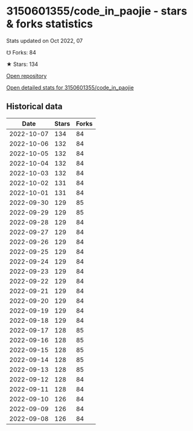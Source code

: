 # 3150601355/code_in_paojie - stars & forks statistics

Stats updated on Oct 2022, 07

☋ Forks: 84

★ Stars: 134

[Open repository](https://github.com/3150601355/code_in_paojie)

[Open detailed stats for 3150601355/code_in_paojie](https://reviewgithub.com/rep/3150601355/code_in_paojie)

## Historical data
| Date | Stars | Forks |
|------|-------|-------|
| 2022-10-07 | 134 | 84 | 
| 2022-10-06 | 132 | 84 | 
| 2022-10-05 | 132 | 84 | 
| 2022-10-04 | 132 | 84 | 
| 2022-10-03 | 132 | 84 | 
| 2022-10-02 | 131 | 84 | 
| 2022-10-01 | 131 | 84 | 
| 2022-09-30 | 129 | 85 | 
| 2022-09-29 | 129 | 85 | 
| 2022-09-28 | 129 | 84 | 
| 2022-09-27 | 129 | 84 | 
| 2022-09-26 | 129 | 84 | 
| 2022-09-25 | 129 | 84 | 
| 2022-09-24 | 129 | 84 | 
| 2022-09-23 | 129 | 84 | 
| 2022-09-22 | 129 | 84 | 
| 2022-09-21 | 129 | 84 | 
| 2022-09-20 | 129 | 84 | 
| 2022-09-19 | 129 | 84 | 
| 2022-09-18 | 129 | 84 | 
| 2022-09-17 | 128 | 85 | 
| 2022-09-16 | 128 | 85 | 
| 2022-09-15 | 128 | 85 | 
| 2022-09-14 | 128 | 85 | 
| 2022-09-13 | 128 | 85 | 
| 2022-09-12 | 128 | 84 | 
| 2022-09-11 | 128 | 84 | 
| 2022-09-10 | 126 | 84 | 
| 2022-09-09 | 126 | 84 | 
| 2022-09-08 | 126 | 84 | 

